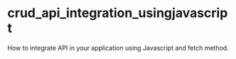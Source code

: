 # crud_api_integration_usingjavascript
How to integrate API in your application using Javascript and fetch method.
